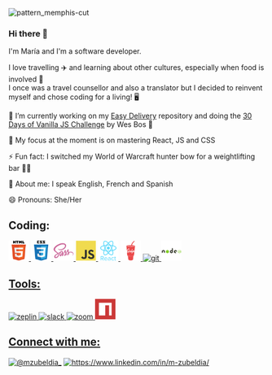 ![pattern_memphis-cut](https://user-images.githubusercontent.com/74368515/125063243-88907800-e0af-11eb-9ff4-d7de706336f3.png)

### Hi there 👋
I'm María and I'm a software developer.

I love travelling ✈️ and learning about other cultures, especially when food is involved 🍲  
I once was a travel counsellor and also a translator but I decided to reinvent myself and chose coding for a living! 🖥️

🔭 I’m currently working on my [Easy Delivery](https://github.com/mZubeldia/easy-delivery) repository and doing the [30 Days of Vanilla JS Challenge](https://javascript30.com/) by Wes Bos 🧪 

🌱 My focus at the moment is on mastering React, JS and CSS

⚡ Fun fact: I switched my World of Warcraft hunter bow for a weightlifting bar 🏋️‍♀

🙊 About me: I speak English, French and Spanish

😄 Pronouns: She/Her

## Coding: 

<a href="https://www.w3.org/html/" target="_blank"> <img src="https://raw.githubusercontent.com/devicons/devicon/master/icons/html5/html5-original-wordmark.svg" alt="html5" width="40" height="40"/> 
<a href="https://www.w3schools.com/css/" target="_blank"> <img src="https://raw.githubusercontent.com/devicons/devicon/master/icons/css3/css3-original-wordmark.svg" alt="css3" width="40" height="40"/> 
<a href="https://sass-lang.com" target="_blank"> <img src="https://raw.githubusercontent.com/devicons/devicon/master/icons/sass/sass-original.svg" alt="sass" width="40" height="40"/> 
<a href="https://developer.mozilla.org/en-US/docs/Web/JavaScript" target="_blank"> <img src="https://raw.githubusercontent.com/devicons/devicon/master/icons/javascript/javascript-original.svg" alt="javascript" width="40" height="40"/> 
<a href="https://reactjs.org/" target="_blank"> <img src="https://raw.githubusercontent.com/devicons/devicon/master/icons/react/react-original-wordmark.svg" alt="react" width="40" height="40"/> </a> 
     <a href="https://gulpjs.com" target="_blank"> <img src="https://raw.githubusercontent.com/devicons/devicon/master/icons/gulp/gulp-plain.svg" alt="gulp" width="40" height="40"/> </a> 
<a href="https://git-scm.com/" target="_blank"> <img src="https://www.vectorlogo.zone/logos/git-scm/git-scm-icon.svg" alt="git" width="40" height="40"/>
<a href="https://nodejs.org" target="_blank"> <img src="https://raw.githubusercontent.com/devicons/devicon/master/icons/nodejs/nodejs-original-wordmark.svg" alt="nodejs" width="40" height="40"/>

## Tools:

<img src="https://user-images.githubusercontent.com/74368515/125771425-b4728fc5-3bdf-4c99-8eac-c94970cf35ec.png" alt="zeplin" width="40" /> 
<img src="https://user-images.githubusercontent.com/74368515/125771987-79566959-9b4c-450d-8cc1-9036f23d303e.png" alt="slack" height="40" />
<img src="https://user-images.githubusercontent.com/74368515/125772311-d04a8703-5a0c-4325-9e35-e1c23abed486.png" alt="zoom" width="40" />
<img src="https://raw.githubusercontent.com/github/explore/80688e429a7d4ef2fca1e82350fe8e3517d3494d/topics/npm/npm.png" alt="npm" width="40" />


## Connect with me:
<p align="left">
<a href="https://twitter.com/@mzubeldia_" target="blank"><img align="center" src="https://raw.githubusercontent.com/rahuldkjain/github-profile-readme-generator/master/src/images/icons/Social/twitter.svg" alt="@mzubeldia_" height="30" width="40" /></a>
<a href="https://www.linkedin.com/in/m-zubeldia/" target="blank"><img align="center" src="https://raw.githubusercontent.com/rahuldkjain/github-profile-readme-generator/master/src/images/icons/Social/linked-in-alt.svg" alt="https://www.linkedin.com/in/m-zubeldia/" height="30" width="40" /></a>
</p>
     
     
<!--
**mZubeldia/mZubeldia** is a ✨ _special_ ✨ repository because its `README.md` (this file) appears on your GitHub profile.

Here are some ideas to get you started:

- 🔭 I’m currently working on my portfolio
- 🌱 I’m currently learning React and looking forward to learning Angular
- 👯 I’m looking to collaborate on ...
- 🤔 I’m looking for help with ...
- 💬 Ask me about Adalab, cooking or strenght training!
- 📫 How to reach me: 
     on Twitter https://twitter.com/@mzubeldia_
     on LinkedIn www.linkedin.com/in/m-zubeldia
- 😄 Pronouns: ...
- ⚡ Fun fact: ...

<h3 align="left">Coding:</h3>
<p align="left"> <a href="https://getbootstrap.com" target="_blank"> <img src="https://raw.githubusercontent.com/devicons/devicon/master/icons/bootstrap/bootstrap-plain-wordmark.svg" alt="bootstrap" width="40" height="40"/> </a> <a href="https://www.w3schools.com/css/" target="_blank"> <img src="https://raw.githubusercontent.com/devicons/devicon/master/icons/css3/css3-original-wordmark.svg" alt="css3" width="40" height="40"/> </a> <a href="https://expressjs.com" target="_blank"> <img src="https://raw.githubusercontent.com/devicons/devicon/master/icons/express/express-original-wordmark.svg" alt="express" width="40" height="40"/> </a> <a href="https://gulpjs.com" target="_blank"> <img src="https://raw.githubusercontent.com/devicons/devicon/master/icons/gulp/gulp-plain.svg" alt="gulp" width="40" height="40"/> </a> <a href="https://www.w3.org/html/" target="_blank"> <img src="https://raw.githubusercontent.com/devicons/devicon/master/icons/html5/html5-original-wordmark.svg" alt="html5" width="40" height="40"/> </a> <a href="https://developer.mozilla.org/en-US/docs/Web/JavaScript" target="_blank"> <img src="https://raw.githubusercontent.com/devicons/devicon/master/icons/javascript/javascript-original.svg" alt="javascript" width="40" height="40"/> </a> <a href="https://nodejs.org" target="_blank"> <img src="https://raw.githubusercontent.com/devicons/devicon/master/icons/nodejs/nodejs-original-wordmark.svg" alt="nodejs" width="40" height="40"/> </a> <a href="https://reactjs.org/" target="_blank"> <img src="https://raw.githubusercontent.com/devicons/devicon/master/icons/react/react-original-wordmark.svg" alt="react" width="40" height="40"/> </a> <a href="https://sass-lang.com" target="_blank"> <img src="https://raw.githubusercontent.com/devicons/devicon/master/icons/sass/sass-original.svg" alt="sass" width="40" height="40"/> </a> <a href="https://www.sqlite.org/" target="_blank"> <img src="https://www.vectorlogo.zone/logos/sqlite/sqlite-icon.svg" alt="sqlite" width="40" height="40"/> </a> </p>
-->
